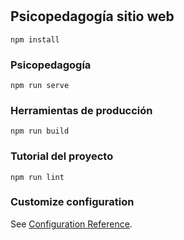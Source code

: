 # 

## Psicopedagogía sitio web
```
npm install
```

### Psicopedagogía
```
npm run serve
```

### Herramientas de producción
```
npm run build
```

### Tutorial del proyecto
```
npm run lint
```

### Customize configuration
See [Configuration Reference](https://cli.vuejs.org/config/).
